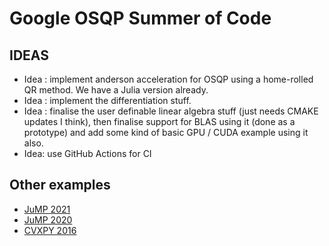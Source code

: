 # Google OSQP Summer of Code

## IDEAS

- Idea : implement anderson acceleration for OSQP using a home-rolled QR method.   We have a Julia version already.
- Idea : implement the differentiation stuff.
- Idea : finalise the user definable linear algebra stuff (just needs CMAKE updates I think), then finalise support for BLAS using it (done as a prototype) and add some kind of basic GPU / CUDA example using it also.
- Idea: use GitHub Actions for CI

## Other examples

- [JuMP 2021](https://github.com/jump-dev/GSOC2021)
- [JuMP 2020](https://github.com/jump-dev/GSOC2020)
- [CVXPY 2016](https://summerofcode.withgoogle.com/archive/2016/projects/5154474272227328/)
